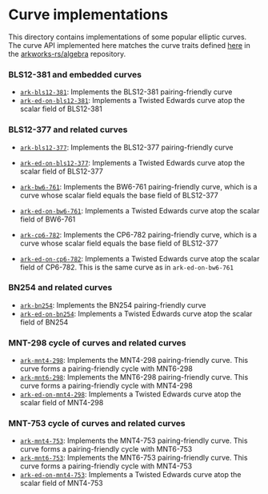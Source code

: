 # Curve implementations

This directory contains implementations of some popular elliptic curves. The curve API implemented here matches the curve traits defined [here](https://github.com/arkworks-rs/algebra/blob/master/ec/src/lib.rs) in the [arkworks-rs/algebra](https://github.com/arkworks-rs/algebra) repository.

### BLS12-381 and embedded curves
* [`ark-bls12-381`](bls12-381): Implements the BLS12-381 pairing-friendly curve
* [`ark-ed-on-bls12-381`](ed-on-bls12-381): Implements a Twisted Edwards curve atop the scalar field of BLS12-381

### BLS12-377 and related curves
* [`ark-bls12-377`](bls12-377): Implements the BLS12-377 pairing-friendly curve
* [`ark-ed-on-bls12-377`](ed-on-bls12-377): Implements a Twisted Edwards curve atop the scalar field of BLS12-377

* [`ark-bw6-761`](bw6-761): Implements the BW6-761 pairing-friendly curve, which is a curve whose scalar field equals the base field of BLS12-377
* [`ark-ed-on-bw6-761`](ed-on-bw6-761): Implements a Twisted Edwards curve atop the scalar field of BW6-761

* [`ark-cp6-782`](cp6-782): Implements the CP6-782 pairing-friendly curve, which is a curve whose scalar field equals the base field of BLS12-377
* [`ark-ed-on-cp6-782`](ed-on-cp6-782): Implements a Twisted Edwards curve atop the scalar field of CP6-782. This is the same curve as in `ark-ed-on-bw6-761`

### BN254 and related curves
* [`ark-bn254`](bn254): Implements the BN254 pairing-friendly curve
* [`ark-ed-on-bn254`](ed-on-bn254): Implements a Twisted Edwards curve atop the scalar field of BN254

### MNT-298 cycle of curves and related curves
* [`ark-mnt4-298`](mnt4-298): Implements the MNT4-298 pairing-friendly curve. This curve forms a pairing-friendly cycle with MNT6-298
* [`ark-mnt6-298`](mnt6-298): Implements the MNT6-298 pairing-friendly curve. This curve forms a pairing-friendly cycle with MNT4-298
* [`ark-ed-on-mnt4-298`](ed-on-mnt4-298): Implements a Twisted Edwards curve atop the scalar field of MNT4-298

### MNT-753 cycle of curves and related curves
* [`ark-mnt4-753`](mnt4-753): Implements the MNT4-753 pairing-friendly curve. This curve forms a pairing-friendly cycle with MNT6-753
* [`ark-mnt6-753`](mnt6-753): Implements the MNT6-753 pairing-friendly curve. This curve forms a pairing-friendly cycle with MNT4-753
* [`ark-ed-on-mnt4-753`](ed-on-mnt4-753): Implements a Twisted Edwards curve atop the scalar field of MNT4-753